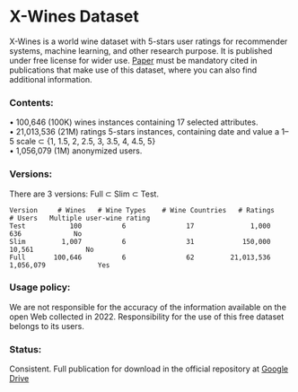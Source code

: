 # X-Wines Dataset
X-Wines is a world wine dataset with 5-stars user ratings for recommender systems, machine learning, and other research purpose.
It is published under free license for wider use.
[Paper](https://www.mdpi.com/2504-2289/7/1/20) must be mandatory cited in publications that make use of this dataset, where you can also find additional information.

### Contents:

•	100,646 (100K) wines instances containing 17 selected attributes.<br>
•	21,013,536 (21M) ratings 5-stars instances, containing date and value a 1–5 scale ⊂ {1, 1.5, 2, 2.5, 3, 3.5, 4, 4.5, 5}<br>
•	1,056,079 (1M) anonymized users.<br>

### Versions:

There are 3 versions: Full ⊂ Slim ⊂ Test. 
```
Version     # Wines   # Wine Types    # Wine Countries   # Ratings      # Users   Multiple user-wine rating
Test           100          6               17              1,000          636             No
Slim         1,007          6               31            150,000       10,561             No
Full       100,646          6               62         21,013,536    1,056,079             Yes
```

### Usage policy:
We are not responsible for the accuracy of the information available on the open Web collected in 2022. Responsibility for the use of this free dataset belongs to its users.

### Status:
Consistent. Full publication for download in the official repository at [Google Drive](https://drive.google.com/drive/folders/1LqguJNV-aKh1PuWMVx5ELA61LPfGfuu_?usp=share_link)
